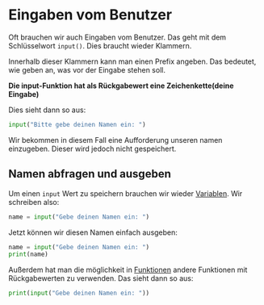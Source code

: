 # Eingaben vom Benutzer

Oft brauchen wir auch Eingaben vom Benutzer. Das geht mit dem Schlüsselwort `input()`. Dies braucht wieder
Klammern. 

Innerhalb dieser Klammern kann man einen Prefix angeben. Das bedeutet, wie geben an, was vor der Eingabe
stehen soll.

**Die input-Funktion hat als Rückgabewert eine Zeichenkette(deine Eingabe)**

Dies sieht dann so aus:
```python
input("Bitte gebe deinen Namen ein: ")
```
Wir bekommen in diesem Fall eine Aufforderung unseren namen einzugeben. Dieser wird jedoch nicht gespeichert.

## Namen abfragen und ausgeben

Um einen `input` Wert zu speichern brauchen wir wieder [Variablen](variables.md). Wir schreiben also:
```python
name = input("Gebe deinen Namen ein: ")
```
Jetzt können wir diesen Namen einfach ausgeben:
```python
name = input("Gebe deinen Namen ein: ")
print(name)
```
Außerdem hat man die möglichkeit in [Funktionen](hello_world.md) andere Funktionen mit Rückgabewerten zu verwenden.
Das sieht dann so aus:
```python
print(input("Gebe deinen Namen ein: "))
```
